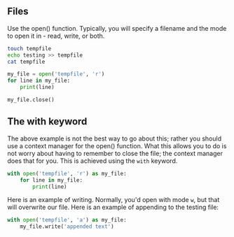 ## Files
Use the open() function. Typically, you will specify a filename and the mode to open it in - read, write, or both.

```bash
touch tempfile
echo testing >> tempfile
cat tempfile
```

```python
my_file = open('tempfile', 'r')
for line in my_file:
    print(line)

my_file.close()
```

## The with keyword
The above example is not the best way to go about this; rather you should use a context manager for the open() function. What this allows you to do is not worry about having to remember to close the file; the context manager does that for you. This is achieved using the `with` keyword.

```python
with open('tempfile', 'r') as my_file:
    for line in my_file:
        print(line)
```

Here is an example of writing. Normally, you'd open with mode `w`, but that will overwrite our file. Here is an example of appending to the testing file:

```python
with open('tempfile', 'a') as my_file:
    my_file.write('appended text')
```
